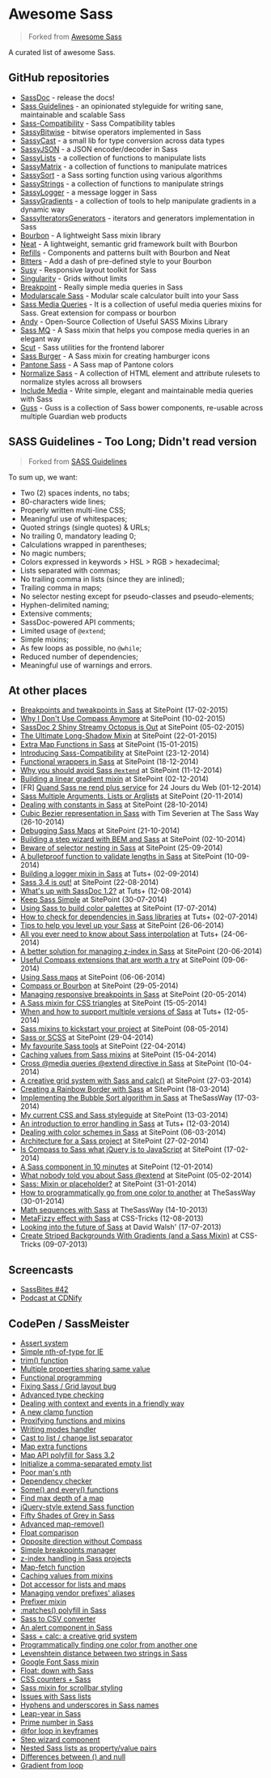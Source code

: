 # Awesome Sass

> Forked from [Awesome Sass](https://github.com/HugoGiraudel/awesome-sass)

A curated list of awesome Sass.

## GitHub repositories

- [SassDoc](https://github.com/SassDoc/sassdoc) - release the docs!
- [Sass Guidelines](http://sass-guidelin.es) - an opinionated styleguide for writing sane, maintainable and scalable Sass
- [Sass-Compatibility](https://github.com/sass-compatibility/sass-compatibility) - Sass Compatibility tables
- [SassyBitwise](https://github.com/HugoGiraudel/SassyBitwise) - bitwise operators implemented in Sass
- [SassyCast](https://github.com/HugoGiraudel/SassyCast) - a small lib for type conversion across data types
- [SassyJSON](https://github.com/HugoGiraudel/SassyJSON) - a JSON encoder/decoder in Sass
- [SassyLists](https://github.com/Team-Sass/SassyLists) - a collection of functions to manipulate lists
- [SassyMatrix](https://github.com/HugoGiraudel/SassyMatrix) - a collection of functions to manipulate matrices
- [SassySort](https://github.com/HugoGiraudel/SassySort) - a Sass sorting function using various algorithms
- [SassyStrings](https://github.com/Team-Sass/Sassy-Strings) - a collection of functions to manipulate strings
- [SassyLogger](https://github.com/HugoGiraudel/SassyLogger) - a message logger in Sass
- [SassyGradients](https://github.com/HugoGiraudel/SassyGradients) - a collection of tools to help manipulate gradients in a dynamic way
- [SassyIteratorsGenerators](https://github.com/HugoGiraudel/SassyIteratorsGenerators) - iterators and generators implementation in Sass
- [Bourbon](https://github.com/thoughtbot/bourbon) - A lightweight Sass mixin library
- [Neat](https://github.com/thoughtbot/neat) - A lightweight, semantic grid framework built with Bourbon
- [Refills](https://github.com/thoughtbot/refills) - Components and patterns built with Bourbon and Neat
- [Bitters](https://github.com/thoughtbot/bitters) - Add a dash of pre-defined style to your Bourbon
- [Susy](https://github.com/ericam/susy) - Responsive layout toolkit for Sass
- [Singularity](https://github.com/at-import/Singularity) - Grids without limits
- [Breakpoint](https://github.com/at-import/breakpoint) - Really simple media queries in Sass
- [Modularscale Sass](https://github.com/modularscale/modularscale-sass) - Modular scale calculator built into your Sass
- [Sass Media Queries](https://github.com/paranoida/sass-mediaqueries) - It is a collection of useful media queries mixins for Sass. Great extension for compass or bourbon
- [Andy](https://github.com/gillesbertaux/andy) - Open-Source Collection of Useful SASS Mixins Library
- [Sass MQ](https://github.com/sass-mq/sass-mq) - A Sass mixin that helps you compose media queries in an elegant way
- [Scut](https://github.com/davidtheclark/scut) - Sass utilities for the frontend laborer
- [Sass Burger](https://github.com/jorenvanhee/sass-burger) - A Sass mixin for creating hamburger icons
- [Pantone Sass](https://github.com/damonbauer/Pantone-Sass) - A Sass map of Pantone colors
- [Normalize Sass](https://github.com/JohnAlbin/normalize-scss) - A collection of HTML element and attribute rulesets to normalize styles across all browsers
- [Include Media](https://github.com/eduardoboucas/include-media) - Write simple, elegant and maintainable media queries with Sass
- [Guss](https://github.com/guardian/guss) - Guss is a collection of Sass bower components, re-usable across multiple Guardian web products

## SASS Guidelines - Too Long; Didn't read version
> Forked from [SASS Guidelines](http://sass-guidelin.es/)

To sum up, we want:

- Two (2) spaces indents, no tabs;
- 80-characters wide lines;
- Properly written multi-line CSS;
- Meaningful use of whitespaces;
- Quoted strings (single quotes) & URLs;
- No trailing 0, mandatory leading 0;
- Calculations wrapped in parentheses;
- No magic numbers;
- Colors expressed in keywords > HSL > RGB > hexadecimal;
- Lists separated with commas;
- No trailing comma in lists (since they are inlined);
- Trailing comma in maps;
- No selector nesting except for pseudo-classes and pseudo-elements;
- Hyphen-delimited naming;
- Extensive comments;
- SassDoc-powered API comments;
- Limited usage of `@extend`;
- Simple mixins;
- As few loops as possible, no `@while`;
- Reduced number of dependencies;
- Meaningful use of warnings and errors.

## At other places

- [Breakpoints and tweakpoints in Sass](http://www.sitepoint.com/breakpoints-tweakpoints-sass/) at SitePoint (17-02-2015)
- [Why I Don't Use Compass Anymore](http://www.sitepoint.com/dont-use-compass-anymore/) at SitePoint (10-02-2015)
- [SassDoc 2 Shiny Streamy Octopus is Out](http://www.sitepoint.com/sassdoc-2-shiny-streamy-octopus/) at SitePoint (05-02-2015)
- [The Ultimate Long-Shadow Mixin](http://www.sitepoint.com/ultimate-long-shadow-sass-mixin/) at SitePoint (22-01-2015)
- [Extra Map Functions in Sass](http://www.sitepoint.com/extra-map-functions-sass/) at SitePoint (15-01-2015)
- [Introducing Sass-Compatibility](http://www.sitepoint.com/introducing-sass-compatibility/) at SitePoint (23-12-2014)
- [Functional wrappers in Sass](http://www.sitepoint.com/functional-wrappers-sass/) at SitePoint (18-12-2014)
- [Why you should avoid Sass `@extend`](http://www.sitepoint.com/avoid-sass-extend/) at SitePoint (11-12-2014)
- [Building a linear gradient mixin](http://www.sitepoint.com/building-linear-gradient-mixin-sass/) at SitePoint (02-12-2014)
- [FR] [Quand Sass ne rend plus service](http://www.24joursdeweb.fr/2014/quand-sass-ne-rend-plus-service/) for 24 Jours du Web (01-12-2014)
- [Sass Multiple Arguments, Lists or Arglists](http://www.sitepoint.com/sass-multiple-arguments-lists-or-arglist/) at SitePoint (20-11-2014)
- [Dealing with constants in Sass](http://www.sitepoint.com/dealing-constants-sass/) at SitePoint (28-10-2014)
- [Cubic Bezier representation in Sass](http://thesassway.com/advanced/cubic-bezier-representation-in-sass) with Tim Severien at The Sass Way (26-10-2014)
- [Debugging Sass Maps](http://www.sitepoint.com/debugging-sass-maps/) at SitePoint (21-10-2014)
- [Building a step wizard with BEM and Sass](http://www.sitepoint.com/building-step-wizard-bem-sass/) at SitePoint (02-10-2014)
- [Beware of selector nesting in Sass](http://www.sitepoint.com/beware-selector-nesting-sass/) at SitePoint (25-09-2014)
- [A bulletproof function to validate lengths in Sass](http://www.sitepoint.com/bulletproof-function-validate-length-values-sass/) at SitePoint (10-09-2014)
- [Building a logger mixin in Sass](https://webdesign.tutsplus.com/tutorials/building-a-logger-mixin-in-sass--cms-22070) at Tuts+ (02-09-2014)
- [Sass 3.4 is out!](http://www.sitepoint.com/sass-3-4-is-out/) at SitePoint (22-08-2014)
- [What's up with SassDoc 1.2?](http://webdesign.tutsplus.com/articles/new-features-and-a-new-look-for-sassdoc--cms-21914) at Tuts+ (12-08-2014)
- [Keep Sass Simple](http://www.sitepoint.com/keep-sass-simple/) at SitePoint (30-07-2014)
- [Using Sass to build color palettes](http://www.sitepoint.com/using-sass-build-color-palettes/) at SitePoint (17-07-2014)
- [How to check for dependencies in Sass libraries](http://webdesign.tutsplus.com/tutorials/how-to-check-for-dependencies-in-sass-libraries--cms-21558?_ga=1.200178030.119067414.1397820966) at Tuts+ (02-07-2014)
- [Tips to help you level up your Sass](http://www.sitepoint.com/tips-help-level-up-sass/) at SitePoint (26-06-2014)
- [All you ever need to know about Sass interpolation](http://webdesign.tutsplus.com/tutorials/all-you-ever-need-to-know-about-sass-interpolation--cms-21375) at Tuts+ (24-06-2014)
- [A better solution for managing z-index in Sass](http://www.sitepoint.com/better-solution-managing-z-index-sass/) at SitePoint (20-06-2014)
- [Useful Compass extensions that are worth a try](http://www.sitepoint.com/compass-extensions-worth-a-try/) at SitePoint (09-06-2014)
- [Using Sass maps](http://www.sitepoint.com/using-sass-maps/) at SitePoint (06-06-2014)
- [Compass or Bourbon](http://www.sitepoint.com/compass-or-bourbon-sass-frameworks/#comments) at SitePoint (29-05-2014)
- [Managing responsive breakpoints in Sass](http://www.sitepoint.com/managing-responsive-breakpoints-sass/) at SitePoint (20-05-2014)
- [A Sass mixin for CSS triangles](http://www.sitepoint.com/sass-mixin-css-triangles/) at SitePoint (15-05-2014)
- [When and how to support multiple versions of Sass](http://webdesign.tutsplus.com/articles/when-and-how-to-support-multiple-versions-of-sass--cms-20935) at Tuts+ (12-05-2014)
- [Sass mixins to kickstart your project](http://www.sitepoint.com/sass-mixins-kickstart-project/) at SitePoint (08-05-2014)
- [Sass or SCSS](http://www.sitepoint.com/whats-difference-sass-scss/) at SitePoint (29-04-2014)
- [My favourite Sass tools](http://www.sitepoint.com/my-favorite-sass-tools/) at SitePoint (22-04-2014)
- [Caching values from Sass mixins](http://www.sitepoint.com/caching-values-sass-mixins/) at SitePoint (15-04-2014)
- [Cross @media queries @extend directive in Sass](http://www.sitepoint.com/cross-media-query-extend-sass/) at SitePoint (10-04-2014)
- [A creative grid system with Sass and calc()](http://www.sitepoint.com/creative-grid-system-sass-calc/) at SitePoint (27-03-2014)
- [Creating a Rainbow Border with Sass](http://www.sitepoint.com/rainbow-border-with-sass/) at SitePoint (18-03-2014)
- [Implementing the Bubble Sort algorithm in Sass](thesassway.com/advanced/implementing-bubble-sort-with-sass) at TheSassWay (17-03-2014)
- [My current CSS and Sass styleguide](http://www.sitepoint.com/css-sass-styleguide/) at SitePoint (13-03-2014)
- [An introduction to error handling in Sass](http://webdesign.tutsplus.com/tutorials/an-introduction-to-error-handling-in-sass--cms-19996) at Tuts+ (12-03-2014)
- [Dealing with color schemes in Sass](http://www.sitepoint.com/dealing-color-schemes-sass/) at SitePoint (06-03-2014)
- [Architecture for a Sass project](http://www.sitepoint.com/architecture-sass-project/) at SitePoint (27-02-2014)
- [Is Compass to Sass what jQuery is to JavaScript](http://www.sitepoint.com/compass-sass-jquery-javascript/) at SitePoint (17-02-2014)
- [A Sass component in 10 minutes](http://www.sitepoint.com/sass-component-10-minutes/) at SitePoint (12-01-2014)
- [What nobody told you about Sass @extend](http://www.sitepoint.com/sass-extend-nobody-told-you/) at SitePoint (05-02-2014)
- [Sass: Mixin or placeholder?](http://www.sitepoint.com/sass-mixin-placeholder/) at SitePoint (31-01-2014)
- [How to programmatically go from one color to another](http://thesassway.com/advanced/how-to-programtically-go-from-one-color-to-another-in-sass) at TheSassWay (30-01-2014)
- [Math sequences with Sass](http://thesassway.com/advanced/math-sequences-with-sass) at TheSassWay (14-10-2013)
- [MetaFizzy effect with Sass](http://css-tricks.com/metafizzy-effect-with-sass/) at CSS-Tricks (12-08-2013)
- [Looking into the future of Sass](http://davidwalsh.name/future-sass) at David Walsh' (17-07-2013)
- [Create Striped Backgrounds With Gradients (and a Sass Mixin)](http://css-tricks.com/striped-background-gradients/) at CSS-Tricks (09-07-2013)

## Screencasts

- [SassBites #42](https://www.youtube.com/watch?v=H6Y9r49InXo&feature=youtu.be)
- [Podcast at CDNify](https://cdnify.com/blog/sassdoc-document-sass-files-functions-mixins/)

## CodePen / SassMeister

- [Assert system](https://sassmeister.com/gist/8b3d421c1e369ca5c88b)
- [Simple nth-of-type for IE](https://sassmeister.com/gist/5a9558e4f2c9d82a70df)
- [trim() function](https://sassmeister.com/gist/9eaa43a4a5de27647ca8)
- [Multiple properties sharing same value](https://sassmeister.com/gist/d342346d864467964b27)
- [Functional programming](https://sassmeister.com/gist/c36be3440dc2b5ae9ba2)
- [Fixing Sass / Grid layout bug](https://sassmeister.com/gist/309a459ee3a625b2ab32)
- [Advanced type checking](https://sassmeister.com/gist/2933ef053ae0bf70ad8b)
- [Dealing with context and events in a friendly way](https://sassmeister.com/gist/2f733e56552243ac9881)
- [A new clamp function](https://sassmeister.com/gist/8d24cb970d1b5f90841a)
- [Proxifying functions and mixins](https://sassmeister.com/gist/dda526ebe495b37714f2)
- [Writing modes handler](http://sassmeister.com/gist/55ed62df060dfb39b614)
- [Cast to list / change list separator](http://sassmeister.com/gist/59eebf613a953839e282)
- [Map extra functions](http://sassmeister.com/gist/f1fa4869678a4f16979c)
- [Map API polyfill for Sass 3.2](http://sassmeister.com/gist//95d78632dc2e02b905ba)
- [Initialize a comma-separated empty list](http://sassmeister.com/gist/a9e554b0e1a72a84fec7)
- [Poor man's nth](http://sassmeister.com/gist/4326faf54855d9e42ff2)
- [Dependency checker](http://sassmeister.com/gist/b7946f09300c1cd9abf0)
- [Some() and every() functions](http://sassmeister.com/gist/b94b72435717a759d37f)
- [Find max depth of a map](http://sassmeister.com/gist/3f1a07fd2703af2e4fef)
- [jQuery-style extend Sass function](http://sassmeister.com/gist/7525f0546479acd1d6e1)
- [Fifty Shades of Grey in Sass](http://sassmeister.com/gist/a7c097629b60c41fb259)
- [Advanced map-remove()](http://sassmeister.com/gist/11495287)
- [Float comparison](http://sassmeister.com/gist/11286934)
- [Opposite direction without Compass](http://sassmeister.com/gist/11035501)
- [Simple breakpoints manager](http://sassmeister.com/gist/11039956)
- [z-index handling in Sass projects](http://sassmeister.com/gist/11172138)
- [Map-fetch function](http://sassmeister.com/gist/9933331)
- [Caching values from mixins](http://sassmeister.com/gist/10625439)
- [Dot accessor for lists and maps](http://sassmeister.com/gist/9931274)
- [Managing vendor prefixes' aliases](http://sassmeister.com/gist/9685761)
- [Prefixer mixin](http://sassmeister.com/gist/9431719)
- [:matches() polyfill in Sass](http://sassmeister.com/gist/9481816)
- [Sass to CSV converter](http://sassmeister.com/gist/9327085)
- [An alert component in Sass](http://codepen.io/HugoGiraudel/pen/Dzloe)
- [Sass + calc: a creative grid system](http://codepen.io/HugoGiraudel/pen/hEaFt)
- [Programmatically finding one color from another one](http://codepen.io/HugoGiraudel/pen/gHEkA)
- [Levenshtein distance between two strings in Sass](http://sassmeister.com/gist/8334461)
- [Google Font Sass mixin](http://codepen.io/HugoGiraudel/pen/aEzLf)
- [Float: down with Sass](http://codepen.io/HugoGiraudel/pen/AxmBK)
- [CSS counters + Sass](http://codepen.io/HugoGiraudel/pen/mnavc)
- [Sass mixin for scrollbar styling](http://codepen.io/HugoGiraudel/pen/KFDuB)
- [Issues with Sass lists](http://codepen.io/HugoGiraudel/pen/kDvua)
- [Hyphens and underscores in Sass names](http://codepen.io/HugoGiraudel/pen/pJKek)
- [Leap-year in Sass](http://codepen.io/HugoGiraudel/pen/qrjmd)
- [Prime number in Sass](http://codepen.io/HugoGiraudel/pen/wiFHk)
- [@for loop in keyframes](http://codepen.io/HugoGiraudel/pen/Jyimb)
- [Step wizard component](http://codepen.io/HugoGiraudel/pen/scluw)
- [Nested Sass lists as property/value pairs](http://codepen.io/HugoGiraudel/pen/yGFri)
- [Differences between () and null](http://codepen.io/HugoGiraudel/pen/gaBhe)
- [Gradient from loop](http://codepen.io/HugoGiraudel/pen/poJxy)
